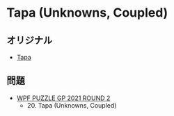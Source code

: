 # Tapa (Unknowns, Coupled)

## オリジナル
- [Tapa](tapa.md)

## 問題
- [WPF PUZZLE GP 2021 ROUND 2](../questions/wpfpgp2021_2.md)
	- 20\. Tapa (Unknowns, Coupled)

